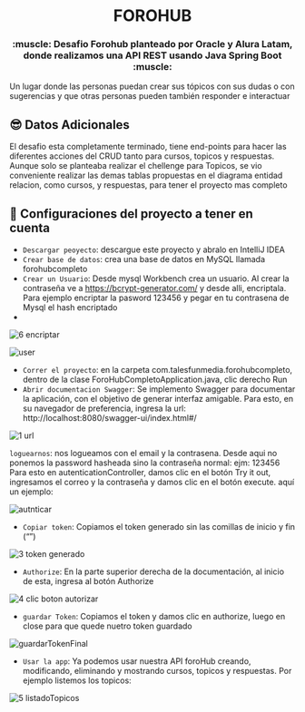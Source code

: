 <h1 align="center"> FOROHUB </h1>

<h3 align="center">
:muscle: Desafio Forohub planteado por Oracle y Alura Latam, donde realizamos una API REST usando Java Spring Boot :muscle:
</h3>

<p>Un lugar donde las personas puedan crear sus tópicos con sus dudas o con sugerencias y que otras personas pueden también responder e interactuar </p>

## :sunglasses: Datos Adicionales 

<p>El desafio esta completamente terminado, tiene end-points para hacer las diferentes acciones del CRUD tanto para cursos, topicos y respuestas. Aunque solo se planteaba realizar
el chellenge para Topicos, se vio conveniente realizar las demas tablas propuestas en el diagrama entidad relacion, como cursos, y respuestas, para tener el proyecto mas completo</p>

## :hammer: Configuraciones del proyecto a tener en cuenta

- `Descargar peoyecto`: descargue este proyecto y abralo en IntelliJ IDEA
- `Crear base de datos`: crea una base de datos en MySQL llamada forohubcompleto
- `Crear un Usuario`: Desde mysql Workbench crea un usuario. Al crear la contraseña ve a https://bcrypt-generator.com/ y desde alli, encriptala. Para ejemplo encriptar la pasword 123456 y pegar en tu contrasena de Mysql el hash encriptado
- 
![6  encriptar](https://github.com/WilberBallesteros/forohubcompleto/assets/91759897/68e0d5bb-b3fa-401a-a867-a0e15d0e2e1e)

![user](https://github.com/WilberBallesteros/forohubcompleto/assets/91759897/a04e95b5-1f37-4d0a-af45-eb949191c635)

- `Correr el proyecto`: en la carpeta com.talesfunmedia.forohubcompleto, dentro de la clase ForoHubCompletoApplication.java, clic derecho Run
- `Abrir documentacion Swagger`: Se implemento Swagger para documentar la aplicación, con el objetivo de generar interfaz amigable. Para esto, en su navegador de preferencia, ingresa la url:  http://localhost:8080/swagger-ui/index.html#/
  
![1  url](https://github.com/WilberBallesteros/forohubcompleto/assets/91759897/66e2b77c-95f0-44b8-94f3-9db9a3861b1c)

`loguearnos`: nos logueamos con el email y la contrasena. Desde aqui no ponemos la password hasheada sino la contraseña normal: ejm: 123456 Para esto en autenticationController, damos clic en el botón  Try it out, ingresamos el correo y la contraseña y damos clic en el botón execute. aquí un ejemplo:

![autnticar](https://github.com/WilberBallesteros/forohubcompleto/assets/91759897/4e960e23-2940-487f-b1d4-225ef762a457)

- `Copiar token`: Copiamos el token generado sin las comillas de inicio y fin  (“”)

![3  token generado](https://github.com/WilberBallesteros/forohubcompleto/assets/91759897/b669fae6-11cc-4122-b258-5049926ca812)

- `Authorize`: En la parte superior derecha de la documentación, al inicio de esta, ingresa al botón Authorize

![4  clic boton autorizar](https://github.com/WilberBallesteros/forohubcompleto/assets/91759897/2f43c99e-4523-4c5a-990d-dd574fad1384)

- `guardar Token`: Copiamos el token y damos clic en authorize, luego en close para que quede nuetro token guardado

![guardarTokenFinal](https://github.com/WilberBallesteros/forohubcompleto/assets/91759897/8f6e4611-710e-4fda-9c97-d13b71673e26)


- `Usar la app`: Ya podemos usar nuestra API foroHub creando, modificando, eliminando y mostrando cursos, topicos y respuestas. Por ejemplo listemos los topicos:

![5  listadoTopicos](https://github.com/WilberBallesteros/forohubcompleto/assets/91759897/5984b2fa-2608-44fb-bf2d-caa6ba5f2774)


